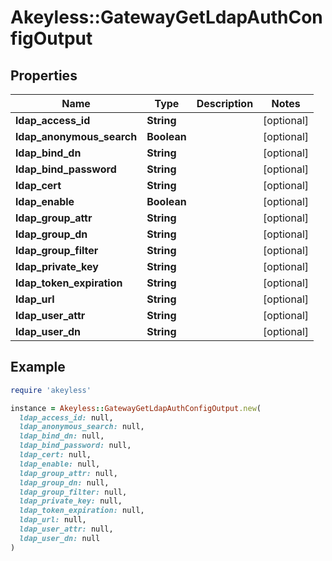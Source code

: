 # Akeyless::GatewayGetLdapAuthConfigOutput

## Properties

| Name | Type | Description | Notes |
| ---- | ---- | ----------- | ----- |
| **ldap_access_id** | **String** |  | [optional] |
| **ldap_anonymous_search** | **Boolean** |  | [optional] |
| **ldap_bind_dn** | **String** |  | [optional] |
| **ldap_bind_password** | **String** |  | [optional] |
| **ldap_cert** | **String** |  | [optional] |
| **ldap_enable** | **Boolean** |  | [optional] |
| **ldap_group_attr** | **String** |  | [optional] |
| **ldap_group_dn** | **String** |  | [optional] |
| **ldap_group_filter** | **String** |  | [optional] |
| **ldap_private_key** | **String** |  | [optional] |
| **ldap_token_expiration** | **String** |  | [optional] |
| **ldap_url** | **String** |  | [optional] |
| **ldap_user_attr** | **String** |  | [optional] |
| **ldap_user_dn** | **String** |  | [optional] |

## Example

```ruby
require 'akeyless'

instance = Akeyless::GatewayGetLdapAuthConfigOutput.new(
  ldap_access_id: null,
  ldap_anonymous_search: null,
  ldap_bind_dn: null,
  ldap_bind_password: null,
  ldap_cert: null,
  ldap_enable: null,
  ldap_group_attr: null,
  ldap_group_dn: null,
  ldap_group_filter: null,
  ldap_private_key: null,
  ldap_token_expiration: null,
  ldap_url: null,
  ldap_user_attr: null,
  ldap_user_dn: null
)
```

